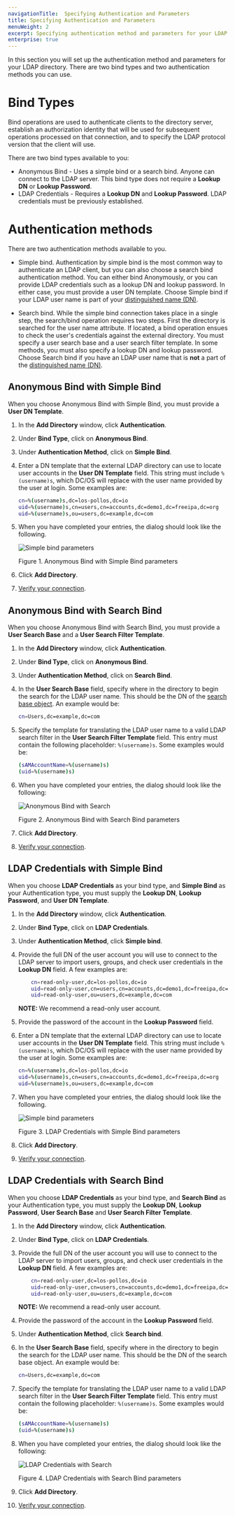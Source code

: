 ```yaml
---
navigationTitle:  Specifying Authentication and Parameters
title: Specifying Authentication and Parameters
menuWeight: 2
excerpt: Specifying authentication method and parameters for your LDAP directory
enterprise: true
---
```

<!-- The source repository for this topic is https://github.com/dcos/dcos-docs-site -->


In this section you will set up the authentication method and parameters for your LDAP directory. There are two bind types and two authentication methods you can use.

# Bind Types

Bind operations are used to authenticate clients to the directory server, establish an authorization identity that will be used for subsequent operations processed on that connection, and to specify the LDAP protocol version that the client will use.

There are two bind types available to you: 

- Anonymous Bind - Uses a simple bind or a search bind. Anyone can connect to the LDAP server. This bind type does not require a **Lookup DN** or **Lookup Password**. 
- LDAP Credentials - Requires a **Lookup DN** and **Lookup Password**. LDAP credentials must be previously established.

# Authentication methods

There are two authentication methods available to you.

- Simple bind. Authentication by simple bind is the most common way to authenticate an LDAP client, but you can also choose a search bind authentication method. You can either bind Anonymously, or you can provide LDAP credentials such as a lookup DN and lookup password. In either case, you must provide a user DN template. Choose Simple bind if your LDAP user name is part of your [distinguished name (DN)](https://www.ldap.com/ldap-dns-and-rdns).     

- Search bind. While the simple bind connection takes place in a single step, the search/bind operation requires two steps. First the directory is searched for the user name attribute. If located, a bind operation ensues to check the user's credentials against the external directory. You must specify a user search base and a user search filter template. In some methods, you must also specify a lookup DN and lookup password. Choose Search bind if you have an LDAP user name that is **not** a part of the [distinguished name (DN)](https://www.ldap.com/ldap-dns-and-rdns).

## Anonymous Bind with Simple Bind

When you choose Anonymous Bind with Simple Bind, you must provide a **User DN Template**.

1. In the **Add Directory** window, click **Authentication**.
1. Under **Bind Type**, click on **Anonymous Bind**. 
1. Under **Authentication Method**, click on **Simple Bind**.
1. Enter a DN template that the external LDAP directory can use to locate user accounts in the **User DN Template** field. This string must include `%(username)s`, which DC/OS will replace with the user name provided by the user at login. Some examples are:

    ```bash
    cn=%(username)s,dc=los-pollos,dc=io
    uid=%(username)s,cn=users,cn=accounts,dc=demo1,dc=freeipa,dc=org
    uid=%(username)s,ou=users,dc=example,dc=com
    ```

1.  When you have completed your entries, the dialog should look like the following.

    ![Simple bind parameters](/mesosphere/dcos/1.13/img/GUI-LDAP-anonymous-simple-bind.png)

    Figure 1. Anonymous Bind with Simple Bind parameters 

1.  Click **Add Directory**.

1.  [Verify your connection](/mesosphere/dcos/1.13/security/ent/ldap/ldap-verify/).

## Anonymous Bind with Search Bind

When you choose Anonymous Bind with Search Bind, you must provide a **User Search Base** and a **User Search Filter Template**.

1. In the **Add Directory** window, click **Authentication**.
1. Under **Bind Type**, click on **Anonymous Bind**. 
1. Under **Authentication Method**, click on **Search Bind**.
1. In the **User Search Base** field, specify where in the directory to begin the search for the LDAP user name. This should be the DN of the [search base object](https://technet.microsoft.com/en-us/library/cc978021.aspx). An example would be:

    ```bash
    cn=Users,dc=example,dc=com 
    ```

1.  Specify the template for translating the LDAP user name to a valid LDAP search filter in the **User Search Filter Template** field. This entry must contain the following placeholder: `%(username)s`. Some examples would be:

    ```bash
    (sAMAccountName=%(username)s)
    (uid=%(username)s)
    ```
1. When you have completed your entries, the dialog should look like the following:

    ![Anonymous Bind with Search](/mesosphere/dcos/1.13/img/GUI-LDAP-anonymous-search-bind.png)

    Figure 2. Anonymous Bind with Search Bind parameters

1.  Click **Add Directory**.
1.  [Verify your connection](/mesosphere/dcos/1.13/security/ent/ldap/ldap-verify/).

## LDAP Credentials with Simple Bind

When you choose **LDAP Credentials** as your bind type, and **Simple Bind** as your Authentication type, you must supply the **Lookup DN**, **Lookup Password**, and **User DN Template**.

1. In the **Add Directory** window, click **Authentication**.
1. Under **Bind Type**, click on **LDAP Credentials**.
1. Under **Authentication Method**, click **Simple bind**.
1. Provide the full DN of the user account you will use to connect to the LDAP server to import users, groups, and check user credentials in the **Lookup DN** field. A few examples are:

    ```bash
        cn=read-only-user,dc=los-pollos,dc=io
        uid=read-only-user,cn=users,cn=accounts,dc=demo1,dc=freeipa,dc=org
        uid=read-only-user,ou=users,dc=example,dc=com
    ```

    <p class="message--note"><strong>NOTE: </strong>We recommend a read-only user account.</p>

1. Provide the password of the account in the **Lookup Password** field.

1. Enter a DN template that the external LDAP directory can use to locate user accounts in the **User DN Template** field. This string must include `%(username)s`, which DC/OS will replace with the user name provided by the user at login. Some examples are:

    ```bash
    cn=%(username)s,dc=los-pollos,dc=io
    uid=%(username)s,cn=users,cn=accounts,dc=demo1,dc=freeipa,dc=org
    uid=%(username)s,ou=users,dc=example,dc=com
    ```

1.  When you have completed your entries, the dialog should look like the following.

    ![Simple bind parameters](/mesosphere/dcos/1.13/img/GUI-LDAP-credentials-simple.png)

    Figure 3. LDAP Credentials with Simple Bind parameters 

1.  Click **Add Directory**.

1.  [Verify your connection](/mesosphere/dcos/1.13/security/ent/ldap/ldap-verify/).

## LDAP Credentials with Search Bind

When you choose **LDAP Credentials** as your bind type, and **Search Bind** as your Authentication type, you must supply the **Lookup DN**, **Lookup Password**, **User Search Base** and **User Search Filter Template**.

1. In the **Add Directory** window, click **Authentication**.
1. Under **Bind Type**, click on **LDAP Credentials**.
1. Provide the full DN of the user account you will use to connect to the LDAP server to import users, groups, and check user credentials in the **Lookup DN** field. A few examples are:

    ```bash
        cn=read-only-user,dc=los-pollos,dc=io
        uid=read-only-user,cn=users,cn=accounts,dc=demo1,dc=freeipa,dc=org
        uid=read-only-user,ou=users,dc=example,dc=com
    ```

    <p class="message--note"><strong>NOTE: </strong>We recommend a read-only user account.</p>

1. Provide the password of the account in the **Lookup Password** field.
1. Under **Authentication Method**, click **Search bind**.
1. In the **User Search Base** field, specify where in the directory to begin the search for the LDAP user name. This should be the DN of the search base object. An example would be:

    ```bash
    cn=Users,dc=example,dc=com 
    ```

1.  Specify the template for translating the LDAP user name to a valid LDAP search filter in the **User Search Filter Template** field. This entry must contain the following placeholder: `%(username)s`. Some examples would be:

    ```bash
    (sAMAccountName=%(username)s)
    (uid=%(username)s)
    ```
1. When you have completed your entries, the dialog should look like the following:

    ![LDAP Credentials with Search](/mesosphere/dcos/1.13/img/GUI-LDAP-credentials-search.png)

    Figure 4. LDAP Credentials with Search Bind parameters

1.  Click **Add Directory**.
1.  [Verify your connection](/mesosphere/dcos/1.13/security/ent/ldap/ldap-verify/).

